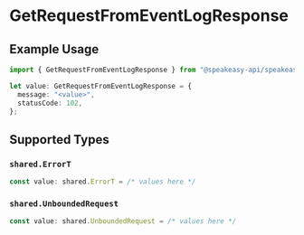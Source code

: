 # GetRequestFromEventLogResponse

## Example Usage

```typescript
import { GetRequestFromEventLogResponse } from "@speakeasy-api/speakeasy-client-sdk-typescript/sdk/models/operations";

let value: GetRequestFromEventLogResponse = {
  message: "<value>",
  statusCode: 102,
};
```

## Supported Types

### `shared.ErrorT`

```typescript
const value: shared.ErrorT = /* values here */
```

### `shared.UnboundedRequest`

```typescript
const value: shared.UnboundedRequest = /* values here */
```

